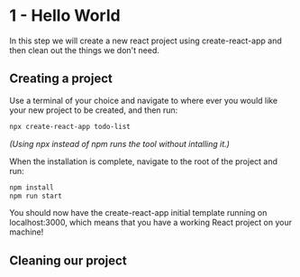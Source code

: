 # 1 - Hello World

In this step we will create a new react project using create-react-app and then clean out the things we don't need.

## Creating a project

Use a terminal of your choice and navigate to where ever you would like your new project to be created, and then run:

```bash
npx create-react-app todo-list
```
*(Using npx instead of npm runs the tool without intalling it.)*

When the installation is complete, navigate to the root of the project and run:

```bash
npm install
npm run start
```

You should now have the create-react-app initial template running on localhost:3000, which means that you have a working React project on your machine!

## Cleaning our project

